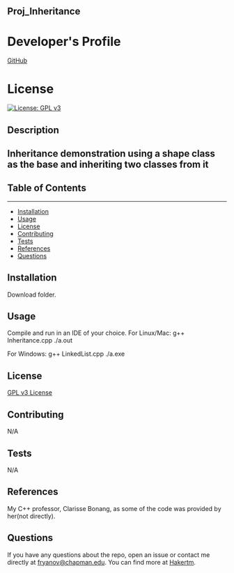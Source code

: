 
## Proj_Inheritance

# Developer's Profile
[GitHub](https://github.com/Hakertm)
# License 
[![License: GPL v3](https://img.shields.io/badge/License-GPLv3-blue.svg)](https://www.gnu.org/licenses/gpl-3.0)

## Description 
Inheritance demonstration using a shape class as the base and inheriting two classes from it
------------------
## Table of Contents
-------------------
* [Installation](#installation)
* [Usage](#usage)
* [License](#license)
* [Contributing](#contributing)
* [Tests](#tests)
* [References](#refrences)
* [Questions](#questions)

## Installation 
Download folder.


## Usage 
Compile and run in an IDE of your choice.
For Linux/Mac:
g++ Inheritance.cpp ./a.out

For Windows:
g++ LinkedList.cpp
./a.exe

## License 
[GPL v3 License](https://www.gnu.org/licenses/gpl-3.0)


## Contributing 
N/A

## Tests
N/A

## References
My C++ professor, Clarisse Bonang, as some of the code was provided by her(not directly).

## Questions 
If you have any questions about the repo, open an issue or contact me directly
at fryanov@chapman.edu. You can find more at [Hakertm](https://github.com/Hakertm). 
        

